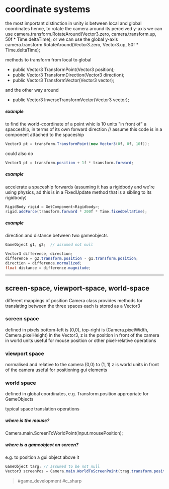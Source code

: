 # coordinate systems
the most important distinction in unity is between local and global coordinates
hence, to rotate the camera around its perceived y-axis we can use
camera.transform.RotateAround(Vector3.zero, camera.transform.up, 50f * Time.deltaTime);
or we can use the global y-axis
camera.transform.RotateAround(Vector3.zero, Vector3.up, 50f * Time.deltaTime);

methods to transform from local to global
- public Vector3 TransformPoint(Vector3 position);
- public Vector3 TransformDirection(Vector3 direction);
- public Vector3 TransformVector(Vector3 vector);

and the other way around
- public Vector3 InverseTransformVector(Vector3 vector);

##### example
to find the world-coordinate of a point whic is 10 units "in front of" a spacceship, in terms of its own forward direction
// assume this code is in a component attached to the spaceship

```c#
Vector3 pt = transform.TransformPoint(new Vector3(0f, 0f, 10f));
```

could also do

```c#
Vector3 pt = transform.position + 1f * transform.forward;
```

##### example
accelerate a spaceship forwards (assuming it has a rigidbody and we're using physics, ad this is in a FixedUpdate method that is a sibling to its rigidbody)

```c#
RigidBody rigid = GetComponent<Rigidbody>;
rigid.addForce(transform.forward * 200f * Time.fixedDeltaTime);
```

##### example
direction and distance between two gameobjects

```c#
GameObject g1, g2;  // assumed not null

Vector3 difference, direction;
difference = g2.transform.position - g1.transform.position;
direction = difference.normalized;
float distance = difference.magnitude;
```


---
## screen-space, viewport-space, world-space
different mappings of position
Camera class provides methods for translating between the three spaces
each is stored as a Vector3

### screen space
defined in pixels
bottom-left is (0,0), top-right is (Camera.pixelWidth, Camera.pixelHeight)
in the Vector3, z is the position in front of the camera in world units
useful for mouse position or other pixel-relative operations

### viewport space
normalised and relative to the camera
(0,0) to (1, 1)
z is world units in front of the camera
useful for positioning gui elements

### world space
defined in global coordinates, e.g. Transform.position
appropriate for GameObjects

typical space translation operations
##### where is the mouse?
Camera.main.ScreenToWorldPoint(Input.mousePosition);

##### where is a gameobject on screen?
e.g. to position a gui object above it

```c#
GameObject targ; // assumed to be not null
Vector3 screenPos = Camera.main.WorldToScreenPoint(trag.transform.position);
```

> #game_development #c_sharp 